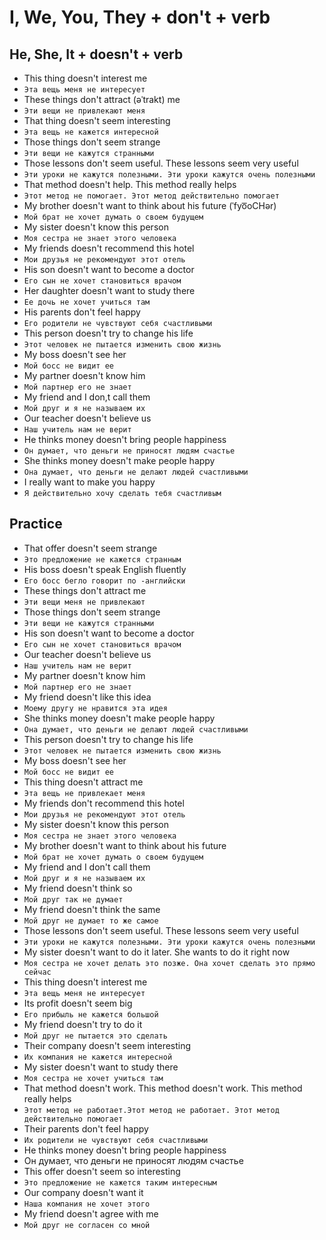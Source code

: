 # I, We, You, They + don't + verb

## He, She, It + doesn't + verb

* This thing doesn't interest me
* `Эта вещь меня не интересует`
* These things don't attract (əˈtrakt) me
* `Эти вещи не привлекают меня`
* That thing doesn't seem interesting
* `Эта вещь не кажется интересной`
* Those things don't seem strange
* `Эти вещи не кажутся странными`
* Those lessons don't seem useful. These lessons seem very useful
* `Эти уроки не кажутся полезными. Эти уроки кажутся очень полезными`
* That method doesn't help. This method really helps
* `Этот метод не помогает. Этот метод действительно помогает`
* My brother doesn't want to think about his future (ˈfyo͞oCHər)
* `Мой брат не хочет думать о своем будущем`
* My sister doesn't know this person
* `Моя сестра не знает этого человека`
* My friends doesn't recommend this hotel
* `Мои друзья не рекомендуют этот отель`
* His son doesn't want to become a doctor
* `Его сын не хочет становиться врачом`
* Her daughter doesn't want to study there
* `Ее дочь не хочет учиться там`
* His parents don't feel happy
* `Его родители не чувствуют себя счастливыми`
* This person doesn't try to change his life
* `Этот человек не пытается изменить свою жизнь`
* My boss doesn't see her
* `Мой босс не видит ее`
* My partner doesn't know him
* `Мой партнер его не знает`
* My friend and I don,t call them
* `Мой друг и я не называем их`
* Our teacher doesn't believe us
* `Наш учитель нам не верит`
* He thinks money doesn't bring people happiness
* `Он думает, что деньги не приносят людям счастье`
* She thinks money doesn't make people happy
* `Она думает, что деньги не делают людей счастливыми`
* I really want to make you happy
* `Я действительно хочу сделать тебя счастливым`

## Practice

* That offer doesn't seem strange
* `Это предложение не кажется странным`
* His boss doesn't speak English fluently
* `Его босс бегло говорит по -английски`
* These things don't attract me
* `Эти вещи меня не привлекают`
* Those things don't seem strange
* `Эти вещи не кажутся странными`
* His son doesn't want to become a doctor
* `Его сын не хочет становиться врачом`
* Our teacher doesn't believe us
* `Наш учитель нам не верит`
* My partner doesn't know him
* `Мой партнер его не знает`
* My friend doesn't like this idea
* `Моему другу не нравится эта идея`
* She thinks money doesn't make people happy
* `Она думает, что деньги не делают людей счастливыми`
* This person doesn't try to change his life
* `Этот человек не пытается изменить свою жизнь`
* My boss doesn't see her
* `Мой босс не видит ее`
* This thing doesn't attract me
* `Эта вещь не привлекает меня`
* My friends don't recommend this hotel
* `Мои друзья не рекомендуют этот отель`
* My sister doesn't know this person
* `Моя сестра не знает этого человека`
* My brother doesn't want to think about his future
* `Мой брат не хочет думать о своем будущем`
* My friend and I don't call them
* `Мой друг и я не называем их`
* My friend doesn't think so
* `Мой друг так не думает`
* My friend doesn't think the same
* `Мой друг не думает то же самое`
* Those lessons don't seem useful. These lessons seem very useful
* `Эти уроки не кажутся полезными. Эти уроки кажутся очень полезными`
* My sister doesn't want to do it later. She wants to do it right now
* `Моя сестра не хочет делать это позже. Она хочет сделать это прямо сейчас`
* This thing doesn't interest me
* `Эта вещь меня не интересует`
* Its profit doesn't seem big
* `Его прибыль не кажется большой`
* My friend doesn't try to do it
* `Мой друг не пытается это сделать`
* Their company doesn't seem interesting
* `Их компания не кажется интересной`
* My sister doesn't want to study there
* `Моя сестра не хочет учиться там`
* That method doesn't work. This method doesn't work. This method really helps
* `Этот метод не работает.Этот метод не работает. Этот метод действительно помогает`
* Their parents don't feel happy
* `Их родители не чувствуют себя счастливыми`
* He thinks money doesn't bring people happiness
* Он думает, что деньги не приносят людям счастье
* This offer doesn't seem so interesting
* `Это предложение не кажется таким интересным`
* Our company doesn't want it
* `Наша компания не хочет этого`
* My friend doesn't agree with me
* `Мой друг не согласен со мной`
